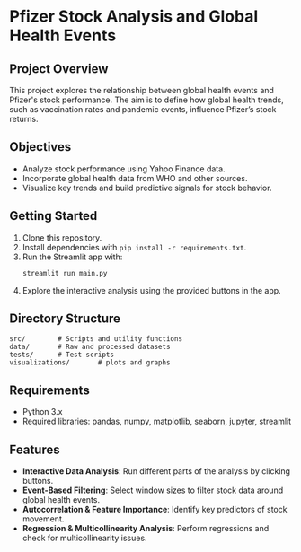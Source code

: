 # Pfizer Stock Analysis and Global Health Events

## Project Overview
This project explores the relationship between global health events and Pfizer's stock performance. The aim is to define how global health trends, such as vaccination rates and pandemic events, influence Pfizer’s stock returns.

## Objectives
- Analyze stock performance using Yahoo Finance data.
- Incorporate global health data from WHO and other sources.
- Visualize key trends and build predictive signals for stock behavior.

## Getting Started
1. Clone this repository.
2. Install dependencies with `pip install -r requirements.txt`.
3. Run the Streamlit app with:
   ```bash
   streamlit run main.py
   ```
4. Explore the interactive analysis using the provided buttons in the app.

## Directory Structure
```
src/        # Scripts and utility functions
data/       # Raw and processed datasets
tests/      # Test scripts
visualizations/       # plots and graphs
```

## Requirements
- Python 3.x
- Required libraries: pandas, numpy, matplotlib, seaborn, jupyter, streamlit

## Features
- **Interactive Data Analysis**: Run different parts of the analysis by clicking buttons.
- **Event-Based Filtering**: Select window sizes to filter stock data around global health events.
- **Autocorrelation & Feature Importance**: Identify key predictors of stock movement.
- **Regression & Multicollinearity Analysis**: Perform regressions and check for multicollinearity issues.

